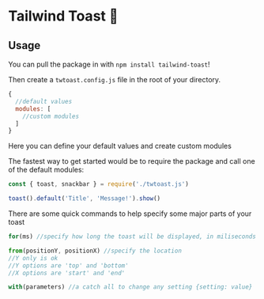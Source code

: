 # Tailwind Toast 🍞

## Usage
You can pull the package in with `npm install tailwind-toast`!

Then create a `twtoast.config.js` file in the root of your directory.

```javascript
{
  //default values
  modules: [
    //custom modules
  ]
}
```
Here you can define your default values and create custom modules

The fastest way to get started would be to require the package and call one
of the default modules:
```javascript
const { toast, snackbar } = require('./twtoast.js')

toast().default('Title', 'Message!').show()
```
There are some quick commands to help specify some major parts of your toast

```javascript
for(ms) //specify how long the toast will be displayed, in miliseconds
```
```javascript
from(positionY, positionX) //specify the location
//Y only is ok
//Y options are 'top' and 'bottom'
//X options are 'start' and 'end'
```
```javascript
with(parameters) //a catch all to change any setting {setting: value}
```
